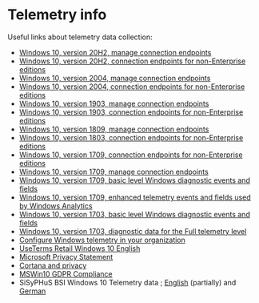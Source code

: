 # Telemetry info

Useful links about telemetry data collection:

* [Windows 10, version 20H2, manage connection endpoints](https://docs.microsoft.com/en-us/windows/privacy/manage-windows-20h2-endpoints)
* [Windows 10, version 20H2, connection endpoints for non-Enterprise editions](https://docs.microsoft.com/en-us/windows/privacy/windows-endpoints-20h2-non-enterprise-editions)
* [Windows 10, version 2004, manage connection endpoints](https://docs.microsoft.com/en-us/windows/privacy/manage-windows-2004-endpoints)
* [Windows 10, version 2004, connection endpoints for non-Enterprise editions](https://docs.microsoft.com/en-us/windows/privacy/windows-endpoints-2004-non-enterprise-editions)
* [Windows 10, version 1903, manage connection endpoints](https://docs.microsoft.com/en-us/windows/privacy/manage-windows-1903-endpoints)
* [Windows 10, version 1903, connection endpoints for non-Enterprise editions](https://docs.microsoft.com/en-us/windows/privacy/windows-endpoints-1903-non-enterprise-editions)
* [Windows 10, version 1809, manage connection endpoints](https://docs.microsoft.com/en-us/windows/privacy/manage-windows-1809-endpoints)
* [Windows 10, version 1803, connection endpoints for non-Enterprise editions](https://docs.microsoft.com/en-us/windows/privacy/windows-endpoints-1803-non-enterprise-editions)
* [Windows 10, version 1709, connection endpoints for non-Enterprise editions](https://docs.microsoft.com/en-us/windows/privacy/windows-endpoints-1709-non-enterprise-editions)
* [Windows 10, version 1709, manage connection endpoints](https://docs.microsoft.com/en-us/windows/configuration/manage-windows-endpoints-version-1709)
* [Windows 10, version 1709, basic level Windows diagnostic events and fields](https://docs.microsoft.com/en-us/windows/configuration/basic-level-windows-diagnostic-events-and-fields)
* [Windows 10, version 1709, enhanced telemetry events and fields used by Windows Analytics](https://docs.microsoft.com/en-us/windows/configuration/enhanced-diagnostic-data-windows-analytics-events-and-fields)
* [Windows 10, version 1703, basic level Windows diagnostic events and fields](https://docs.microsoft.com/en-us/windows/configuration/basic-level-windows-diagnostic-events-and-fields-1703)
* [Windows 10, version 1703, diagnostic data for the Full telemetry level](https://docs.microsoft.com/en-us/windows/configuration/windows-diagnostic-data-1703)
* [Configure Windows telemetry in your organization](https://technet.microsoft.com/itpro/windows/manage/configure-windows-telemetry-in-your-organization)
* [UseTerms Retail Windows 10 English](https://www.microsoft.com/en-us/Useterms/Retail/Windows/10/UseTerms_Retail_Windows_10_English.htm)
* [Microsoft Privacy Statement](https://privacy.microsoft.com/en-us/privacystatement)
* [Cortana and privacy](https://privacy.microsoft.com/en-US/windows-10-cortana-and-privacy)
* [MSWin10 GDPR Compliance](assets/MSWin10_GDPR_Compliance.pdf)
* SiSyPHuS BSI Windows 10 Telemetry data ; [English](https://www.bsi.bund.de/SharedDocs/Downloads/DE/BSI/Cyber-Sicherheit/SiSyPHus/Workpackage4_Telemetry.pdf) (partially)
  and [German](https://www.bsi.bund.de/DE/Themen/Cyber-Sicherheit/Empfehlungen/SiSyPHuS_Win10/AP4/SiSyPHuS_AP4.html)
